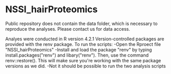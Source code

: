 # NSSI_hairProteomics

Public repository does not contain the data folder, which is necessary to reproduce the analyses.
Please contact us for data access.

Analyes were conducted in R version 4.2.1
Version-controlled packages are provided with the renv package. To run the scripts:
-Open the Rproect file "NSSI_hairProteomics"
-Install and load the package "renv" by typing install.packages("renv") and libary("renv"). Then, use the command
renv::restore(). This will make sure you're working with the same package versions as we did.
-Not it should be possible to run the two analysis scripts